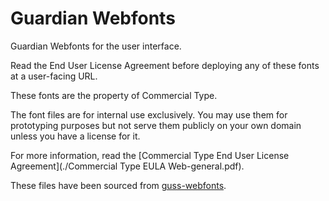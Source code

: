 # Guardian Webfonts

Guardian Webfonts for the user interface.

Read the End User License Agreement before deploying any of these fonts
at a user-facing URL.

These fonts are the property of Commercial Type.

The font files are for internal use exclusively. You may use them for
prototyping purposes but not serve them publicly on your own domain
unless you have a license for it.

For more information, read the
[Commercial Type End User License Agreement](./Commercial Type EULA Web-general.pdf).

These files have been sourced from
[guss-webfonts](https://github.com/guardian/guss-webfonts).
